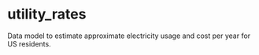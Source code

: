 # utility_rates
Data model to estimate approximate electricity usage and cost per year for US residents.
